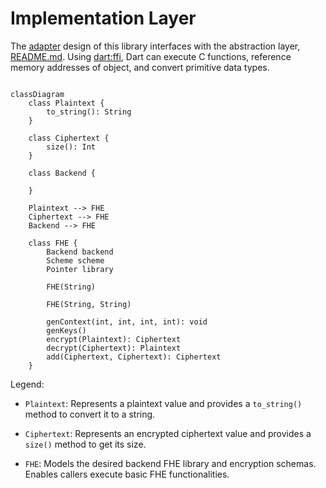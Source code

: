 # Implementation Layer

The [adapter](https://refactoring.guru/design-patterns/adapter) design of this library interfaces with the abstraction layer, [README.md](../include/README.md). Using [dart:ffi](https://pub.dev/packages/ffi), Dart can execute C functions, reference memory addresses of object, and convert primitive data types.

```mermaid

classDiagram
    class Plaintext {
        to_string(): String
    }

    class Ciphertext {
        size(): Int
    }

    class Backend {

    }

    Plaintext --> FHE
    Ciphertext --> FHE
    Backend --> FHE

    class FHE {
        Backend backend
        Scheme scheme
        Pointer library

        FHE(String)

        FHE(String, String)

        genContext(int, int, int, int): void
        genKeys()
        encrypt(Plaintext): Ciphertext
        decrypt(Ciphertext): Plaintext
        add(Ciphertext, Ciphertext): Ciphertext
    }

```

Legend:
* `Plaintext`: Represents a plaintext value and provides a `to_string()` method to convert it to a string.

* `Ciphertext`: Represents an encrypted ciphertext value and provides a `size()` method to get its size.

* `FHE`: Models the desired backend FHE library and encryption schemas. Enables callers execute basic FHE functionalities.

